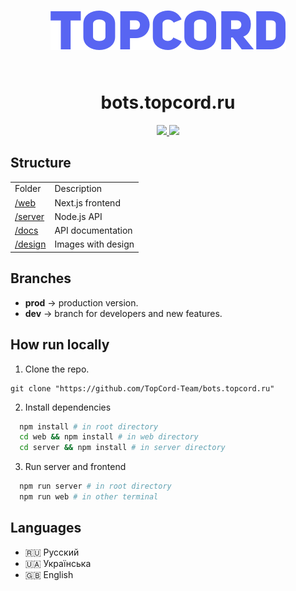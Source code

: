 <div style="padding: 5%; margin: 2.5%; 0" align="center">
    <img src="./github-logo.png" />
</div>

<h1 align="center">bots.topcord.ru</h1>

<div align="center"> 
    <a href="https://discord.gg/ryk4K5kRJq">
        <img src="https://img.shields.io/discord/761596363795988561" />
    </a>
       <a href="https://github.com/vitaliyirtlach/riod.js">
        <img src="https://img.shields.io/github/stars/TopCord-Team/bots.topcord.ru?style=social" />
    </a>
</div>

## Structure

<table> 
  <tr>
     <td>Folder</td>
     <td>Description</td>
  </tr>
  <tr>
    <td><a href="web">/web</a></td>
    <td>Next.js frontend</td>
  </tr>
  <tr>
    <td><a href="server">/server</a></td>
    <td>Node.js API</td>
  </tr>
  <tr>
    <td><a href="docs">/docs</a></td>
    <td>API documentation</td>
  </tr>
  <tr>
    <td><a href="desing">/design</a></td>
    <td>Images with design</td>
  </tr>
</table>

## Branches

-   **prod** -> production version.
-   **dev** -> branch for developers and new features.

## How run locally

1. Clone the repo.
```git
git clone "https://github.com/TopCord-Team/bots.topcord.ru"
```
2. Install dependencies
```bash
  npm install # in root directory
  cd web && npm install # in web directory
  cd server && npm install # in server directory
```

3. Run server and frontend
```bash
  npm run server # in root directory
  npm run web # in other terminal
```

## Languages

-   🇷🇺 Русский
-   🇺🇦 Українська
-   🇬🇧 English
